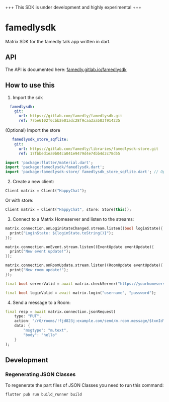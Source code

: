 +++ This SDK is under development and highly experimental +++

# famedlysdk

Matrix SDK for the famedly talk app written in dart.

## API

The API is documented here: [famedly.gitlab.io/famedlysdk](https://famedly.gitlab.io/famedlysdk/)

## How to use this

1. Import the sdk

```yaml
  famedlysdk:
    git:
      url: https://gitlab.com/famedly/famedlysdk.git
      ref: 77be6102f6cbb2e01adc28f9caa3aa583f914235
```

(Optional) Import the store

```yaml
   famedlysdk_store_sqflite:
    git:
      url: https://gitlab.com/famedly/libraries/famedlysdk-store.git
      ref: 17fbbed1ea9b04ca041e9479d4e74bb4d2c78d55
```

```dart
import 'package:flutter/material.dart';
import 'package:famedlysdk/famedlysdk.dart';
import 'package:famedlysdk-store/ famedlysdk_store_sqflite.dart'; // Optional
```

2. Create a new client:

```dart
Client matrix = Client("HappyChat");
```

Or with store:

```dart
Client matrix = Client("HappyChat", store: Store(this));
```

3. Connect to a Matrix Homeserver and listen to the streams:

```dart
matrix.connection.onLoginStateChanged.stream.listen((bool loginState){ 
  print("LoginState: ${loginState.toString()}");
});

matrix.connection.onEvent.stream.listen((EventUpdate eventUpdate){ 
  print("New event update!");
});

matrix.connection.onRoomUpdate.stream.listen((RoomUpdate eventUpdate){ 
  print("New room update!");
});

final bool serverValid = await matrix.checkServer("https://yourhomeserver.abc");

final bool loginValid = await matrix.login("username", "password");
```

4. Send a message to a Room:

```dart
final resp = await matrix.connection.jsonRequest(
    type: "PUT",
    action: "/r0/rooms/!fjd823j:example.com/send/m.room.message/$txnId",
    data: {
        "msgtype": "m.text",
        "body": "hello"
    }
);
```

## Development

### Regenerating JSON Classes

To regenerate the part files of JSON Classes you need to run this command:

```bash
flutter pub run build_runner build
```